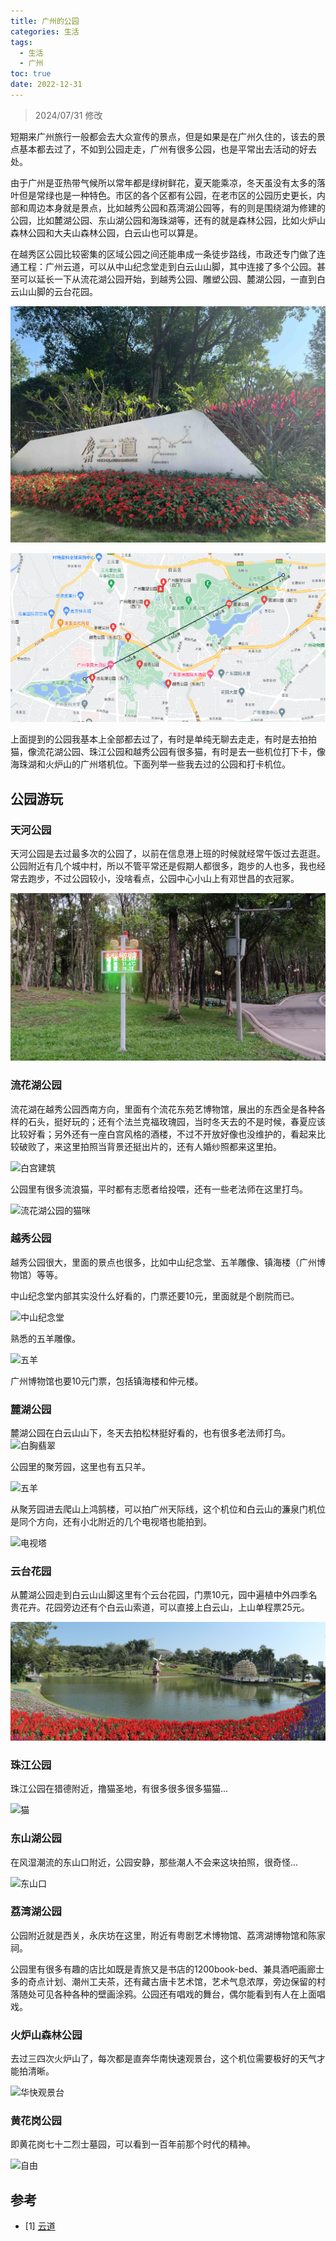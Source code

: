 ```yaml
---
title: 广州的公园
categories: 生活
tags:
  - 生活
  - 广州
toc: true
date: 2022-12-31
---
```


> 2024/07/31 修改

短期来广州旅行一般都会去大众宣传的景点，但是如果是在广州久住的，该去的景点基本都去过了，不如到公园走走，广州有很多公园，也是平常出去活动的好去处。

<!-- more -->

由于广州是亚热带气候所以常年都是绿树鲜花，夏天能乘凉，冬天虽没有太多的落叶但是常绿也是一种特色。市区的各个区都有公园，在老市区的公园历史更长，内部和周边本身就是景点，比如越秀公园和荔湾湖公园等，有的则是围绕湖为修建的公园，比如麓湖公园、东山湖公园和海珠湖等，还有的就是森林公园，比如火炉山森林公园和大夫山森林公园，白云山也可以算是。

在越秀区公园比较密集的区域公园之间还能串成一条徒步路线，市政还专门做了连通工程：广州云道，可以从中山纪念堂走到白云山山脚，其中连接了多个公园。甚至可以延长一下从流花湖公园开始，到越秀公园、雕塑公园、麓湖公园，一直到白云山山脚的云台花园。

![广州云道](../images/202212/yundao.jpeg)

![越秀公园片区](../images/202212/parks.png)

上面提到的公园我基本上全部都去过了，有时是单纯无聊去走走，有时是去拍拍猫，像流花湖公园、珠江公园和越秀公园有很多猫，有时是去一些机位打下卡，像海珠湖和火炉山的广州塔机位。下面列举一些我去过的公园和打卡机位。

## 公园游玩

### 天河公园 

天河公园是去过最多次的公园了，以前在信息港上班的时候就经常午饭过去逛逛。公园附近有几个城中村，所以不管平常还是假期人都很多，跑步的人也多，我也经常去跑步，不过公园较小，没啥看点，公园中心小山上有邓世昌的衣冠冢。

![天河公园](../images/202212/WeChat%20Image_20221231231254.jpg)

### 流花湖公园

流花湖在越秀公园西南方向，里面有个流花东苑艺博物馆，展出的东西全是各种各样的石头，挺好玩的；还有个法兰克福玫瑰园，当时冬天去的不是时候，春夏应该比较好看；另外还有一座白宫风格的酒楼，不过不开放好像也没维护的，看起来比较破败了，来这里拍照当背景还挺出片的，还有人婚纱照都来这里拍。

![白宫建筑](https://gallery.zguishen.com/daily/20240710-DSC05809_hu876a01968101a4798171606caba46b40_470153_filter_10933573887768330671.jpg)

公园里有很多流浪猫，平时都有志愿者给投喂，还有一些老法师在这里打鸟。

![流花湖公园的猫咪](https://gallery.zguishen.com/cats/20211209-P1000522_hu296cf6221f466e0d235dac8f59a530eb_411614_filter_10933573887768330671.jpg)

### 越秀公园

越秀公园很大，里面的景点也很多，比如中山纪念堂、五羊雕像、镇海楼（广州博物馆）等等。

中山纪念堂内部其实没什么好看的，门票还要10元，里面就是个剧院而已。

![中山纪念堂](https://gallery.zguishen.com/daily/20211209-P1000413_hu0bea7932ba34d8865d95d1ddf724f757_427981_filter_10933573887768330671.jpg)

熟悉的五羊雕像。

![五羊](https://gallery.zguishen.com/daily/20211209-P1000470_hucc6febbef21fc62878a7e695852c6be4_488775_filter_10933573887768330671.jpg)

广州博物馆也要10元门票，包括镇海楼和仲元楼。

### 麓湖公园

麓湖公园在白云山山下，冬天去拍松林挺好看的，也有很多老法师打鸟。
![白胸翡翠](https://gallery.zguishen.com/animals/20240623-DSC04640_hua1c8abb5c683866775144e8b5be96c64_470947_filter_10933573887768330671.jpg)

公园里的聚芳园，这里也有五只羊。

![五羊](https://gallery.zguishen.com/daily/20230825-P1040199_hud6c514b79c6e329450db1637fe8760d1_452754_filter_10933573887768330671.jpg)

从聚芳园进去爬山上鸿鹄楼，可以拍广州天际线，这个机位和白云山的濂泉门机位是同个方向，还有小北附近的几个电视塔也能拍到。

![电视塔](https://gallery.zguishen.com/daily/20231120-P1070599_hu4f36d7b282cb11284c2e51508f0f8cb0_305842_filter_10933573887768330671.jpg)

### 云台花园

从麓湖公园走到白云山山脚这里有个云台花园，门票10元，园中遍植中外四季名贵花卉。花园旁边还有个白云山索道，可以直接上白云山，上山单程票25元。

![云台花园](../images/202212/yuntai.jpeg)

### 珠江公园

珠江公园在猎德附近，撸猫圣地，有很多很多很多猫猫...

![猫](https://gallery.zguishen.com/cats/20240721-DSC06146_hu4fd96274f186e2246b528a0f67b25aa0_383012_filter_10933573887768330671.jpg)

### 东山湖公园

在风湿潮流的东山口附近，公园安静，那些潮人不会来这块拍照，很奇怪...

![东山口](https://gallery.zguishen.com/daily/20240417-DSC02094_huf826a394b59b0835e380fc0c5345e775_429296_filter_10933573887768330671.jpg)

### 荔湾湖公园

公园附近就是西关，永庆坊在这里，附近有粤剧艺术博物馆、荔湾湖博物馆和陈家祠。

公园里有很多有趣的店比如既是青旅又是书店的1200book-bed、兼具酒吧画廊士多的奇点计划、潮州工夫茶，还有藏古唐卡艺术馆，艺术气息浓厚，旁边保留的村落随处可见各种各种的壁画涂鸦。公园还有唱戏的舞台，偶尔能看到有人在上面唱戏。

### 火炉山森林公园

去过三四次火炉山了，每次都是直奔华南快速观景台，这个机位需要极好的天气才能拍清晰。

![华快观景台](https://gallery.zguishen.com/canton-tower/20240703-DSC05120_hu0e37ef55f6b915fab804bf591b07177d_416807_filter_10933573887768330671.jpg)

### 黄花岗公园

即黄花岗七十二烈士墓园，可以看到一百年前那个时代的精神。

![自由](https://i.zguishen.com/2024/08/e1985d2d394a95211f2e5b8d48e3df0a.jpg)

## 参考

- [1] [云道](https://www.yuexiu.gov.cn/zjyx/yxjd/bgjq/content/post_8687197.html)